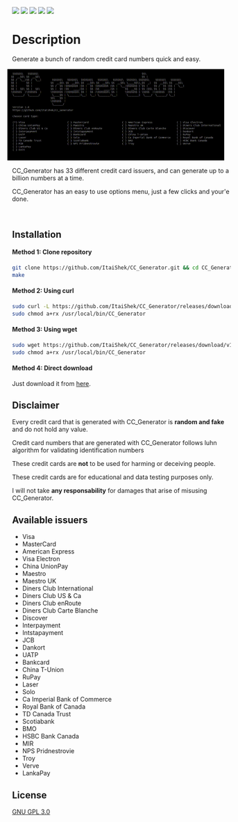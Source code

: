 <!-- Badges -->
![](https://img.shields.io/maintenance/yes/2021)
[![](https://img.shields.io/github/v/release/ItaiShek/CC_Generator)](https://github.com/ItaiShek/CC_Generator/releases)
![](https://img.shields.io/github/downloads/ItaiShek/CC_Generator/total?color=red)
[![](https://img.shields.io/github/issues/ItaiShek/CC_Generator?color=yellow)](https://github.com/ItaiShek/CC_Generator/issues)
[![](https://img.shields.io/github/license/ItaiShek/CC_Generator?label=license&color=green)](https://github.com/ItaiShek/CC_Generator/blob/main/LICENSE)

# Description

<p style="text-align: left">
Generate a bunch of random credit card numbers quick and easy.
<img src="/images/CC_Generator.gif" alt="CC_Generator" align="right" style="margin: 15px;" width="500"></img>

CC_Generator has 33 different credit card issuers, and can generate up to a billion numbers at a time.

CC_Generator has an easy to use options menu, just a few clicks and your'e done.
</p>

<br>

## Installation

#### Method 1: Clone repository

```bash
git clone https://github.com/ItaiShek/CC_Generator.git && cd CC_Generator/src
make
```

#### Method 2: Using curl 

```bash
sudo curl -L https://github.com/ItaiShek/CC_Generator/releases/download/v1.0/CC_Generator -o /usr/local/bin/CC_Generator
sudo chmod a+rx /usr/local/bin/CC_Generator
```

#### Method 3: Using wget

```bash
sudo wget https://github.com/ItaiShek/CC_Generator/releases/download/v1.0/CC_Generator -O /usr/local/bin/CC_Generator
sudo chmod a+rx /usr/local/bin/CC_Generator
```

#### Method 4: Direct download

Just download it from [here](https://github.com/ItaiShek/CC_Generator/releases/download/v1.0/CC_Generator).


## Disclaimer

Every credit card that is generated with CC_Generator is **random and fake** and do not hold any value.

Credit card numbers that are generated with CC_Generator follows luhn algorithm for validating identification numbers 

These credit cards are **not** to be used for harming or deceiving people.

These credit cards are for educational and data testing purposes only.

I will not take **any responsability** for damages that arise of misusing CC_Generator.

## Available issuers

* Visa
* MasterCard
* American Express
* Visa Electron
* China UnionPay
* Maestro
* Maestro UK
* Diners Club International
* Diners Club US & Ca
* Diners Club enRoute
* Diners Club Carte Blanche
* Discover
* Interpayment
* Intstapayment
* JCB
* Dankort
* UATP
* Bankcard
* China T-Union
* RuPay
* Laser
* Solo
* Ca Imperial Bank of Commerce
* Royal Bank of Canada
* TD Canada Trust
* Scotiabank
* BMO
* HSBC Bank Canada
* MIR
* NPS Pridnestrovie
* Troy
* Verve
* LankaPay

## License
[GNU GPL 3.0](https://choosealicense.com/licenses/gpl-3.0/)
